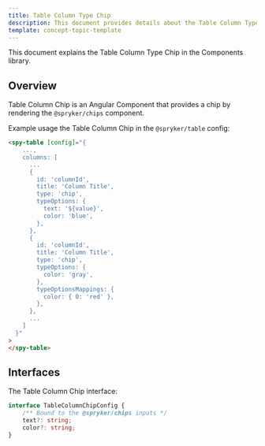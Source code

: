 ```yaml
---
title: Table Column Type Chip
description: This document provides details about the Table Column Type Chip in the Components Library.
template: concept-topic-template
---
```


This document explains the Table Column Type Chip in the Components library.

## Overview

Table Column Chip is an Angular Component that provides a chip by rendering the `@spryker/chips` component.

Example usage the Table Column Chip in the `@spryker/table` config:

```html
<spy-table [config]="{
    ...,
    columns: [
      ...
      {
        id: 'columnId',
        title: 'Column Title',
        type: 'chip',
        typeOptions: {
          text: '${value}',
          color: 'blue',
        },
      },
      {
        id: 'columnId',
        title: 'Column Title',
        type: 'chip',
        typeOptions: {
          color: 'gray',
        },
        typeOptionsMappings: {
          color: { 0: 'red' },
        },
      },
      ...
    ]
  }"
>
</spy-table>
```

## Interfaces

The Table Column Chip interface:

```ts
interface TableColumnChipConfig {
    /** Bound to the @spryker/chips inputs */
    text?: string;
    color?: string;
}
```

